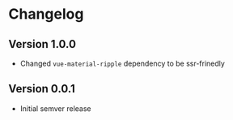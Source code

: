 # Changelog

## Version 1.0.0

- Changed `vue-material-ripple` dependency to be ssr-frinedly

## Version 0.0.1

- Initial semver release
